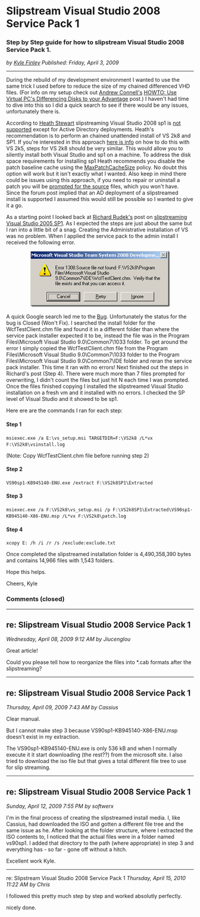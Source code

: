 # Slipstream Visual Studio 2008 Service Pack 1
### Step by Step guide for how to slipstream Visual Studio 2008 Service Pack 1.

*<div class="article-meta-data"> by <span class="article-meta-author" itemprop="author"><a href="https://twitter.com/kfinley" target="_blank" title="kfinley on Twitter">Kyle Finley</a></span> Published: <time itemprop="pubdate" datetime="4/3/2009 8:26:00 PM">Friday, April 3, 2009</time></div>*

---

During the rebuild of my development environment I wanted to use the same trick I used before to reduce the size of my chained differenced VHD files.  (For info on my setup check out [Andrew Connell's](http://www.andrewconnell.com/blog/Default.aspx) [HOWTO: Use Virtual PC's Differencing Disks to your Advantage](http://www.andrewconnell.com/blog/articles/UseVirtualPCsDifferencingDisksToYourAdvantage.aspx) post.)  I haven't had time to dive into this so I did a quick search to see if there would be any issues, unfortunately there is.

According to [Heath Stewart](http://blogs.msdn.com/heaths/) slipstreaming Visual Studio 2008 sp1 is [not supported](http://social.msdn.microsoft.com/forums/en-us/vssetup/thread/987ed5a4-7392-4077-8090-4fafc26c9fa3?prof=required&lc=1033) except for Active Directory deployments.  Heath's recommendation is to perform an chained unattended install of VS 2k8 and SP1. If you're interested in this approach [here is info](http://blogs.msdn.com/astebner/archive/2006/05/04/590387.aspx) on how to do this with VS 2k5, steps for VS 2k8 should be very similar.  This would allow you to silently install both Visual Studio and sp1 on a machine.  To address the disk space requirements for installing sp1 Heath recommends you disable the patch baseline cache using the [MaxPatchCacheSize](http://msdn.microsoft.com/en-us/library/aa369798(VS.85).aspx) policy.  No doubt this option will work but it isn't exactly what I wanted.  Also keep in mind there could be issues using this approach, if you need to repair or uninstall a patch you will be [prompted for the source](http://blogs.msdn.com/heaths/archive/2005/12/02/499495.aspx) files, which you won't have. Since the forum post implied that an AD deployment of a slipstreamed install is supported I assumed this would still be possible so I wanted to give it a go.

As a starting point I looked back at [Richard Rudek's](http://richardrudek.spaces.live.com/blog/) post on [slipstreaming Visual Studio 2005 SP1](http://richardrudek.spaces.live.com/blog/cns!8B65F3DE0BE797AA!185.entry).  As I expected the steps are just about the same but I ran into a little bit of a snag.  Creating the Administrative installation of VS was no problem.  When I applied the service pack to the admin install I received the following error.

<div style="text-align: center;">

![Error 1308. Source file not found:](../../public/img//articles/SlipstreamVisualStudio2008ServicePack1.png)

</div>

A quick Google search led me to the [Bug](https://connect.microsoft.com/VisualStudio/feedback/ViewFeedback.aspx?FeedbackID=362252).  Unfortunately the status for the bug is Closed (Won't Fix).  I searched the install folder for the WcfTestClient.chm file and found it in a different folder than where the service pack installer expected it to be, instead the file was in the Program Files\Microsoft Visual Studio 9.0\Common7\1033 folder.  To get around the error I simply copied the WcfTestClient.chm file from the Program Files\Microsoft Visual Studio 9.0\Common7\1033 folder to the Program Files\Microsoft Visual Studio 9.0\Common7\IDE folder and reran the service pack installer.  This time it ran with no errors!  Next finished out the steps in Richard's post (Step 4).  There were much more than 7 files prompted for overwriting, I didn't count the files but just hit N each time I was prompted.  Once the files finished copying I installed the slipstreamed Visual Studio installation on a fresh vm and it installed with no errors.  I checked the SP level of Visual Studio and it showed to be sp1.

Here ere are the commands I ran for each step:

#### Step 1
`msiexec.exe /a E:\vs_setup.msi TARGETDIR=F:\VS2k8 /L*vx F:\VS2k8\vsinstall.log`

(Note: Copy WcfTestClient.chm file before running step 2)

#### Step 2
`VS90sp1-KB945140-ENU.exe /extract F:\VS2k8SP1\Extracted`

#### Step 3
`msiexec.exe /a F:\VS2k8\vs_setup.msi /p F:\VS2k8SP1\Extracted\VS90sp1-KB945140-X86-ENU.msp /L*vx F:\VS2k8\patch.log`

#### Step 4
`xcopy E: /h /i /r /s /exclude:exclude.txt`

Once completed the slipstreamed installation folder is 4,490,358,390 bytes and contains 14,966 files with 1,543 folders.

Hope this helps.

Cheers,
Kyle

### Comments (closed)
---

## re: Slipstream Visual Studio 2008 Service Pack 1
*Wednesday, April 08, 2009 9:12 AM by Jiucenglou*

Great article!

Could you please tell how to reorganize the files into *.cab formats after the slipstreaming?

---

## re: Slipstream Visual Studio 2008 Service Pack 1
*Thursday, April 09, 2009 7:43 AM by Cassius*

Clear manual.

But I cannot make step 3 because VS90sp1-KB945140-X86-ENU.msp doesn't exist in my extraction.

The VS90sp1-KB945140-ENU.exe is only 536 kB and when I normally execute it it start downloading (the rest??) from the microsoft site. I also tried to download the iso file but that gives a total different file tree to use for slip streaming.

---

## re: Slipstream Visual Studio 2008 Service Pack 1
*Sunday, April 12, 2009 7:55 PM by softwerx*

I'm in the final process of creating the slipstreamed install media. I, like Cassius, had downloaded the ISO and gotten a different file tree and the same issue as he. After looking at the folder structure, where I extracted the ISO contents to, I noticed that the actual files were in a folder named vs90sp1. I added that directory to the path (where appropriate) in step 3 and everything has - so far - gone off without a hitch.

Excellent work Kyle.

---

re: Slipstream Visual Studio 2008 Service Pack 1
*Thursday, April 15, 2010 11:22 AM by Chris*

I followed this pretty much step by step and worked absolutly perfectly.

nicely done.
